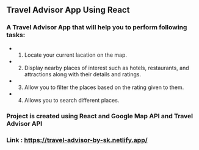 ## Travel Advisor App Using React
### A Travel Advisor App that will help you to perform following tasks:
- 1. Locate your current lacation on the map.
- 2. Display nearby places of interest such as hotels, restaurants, and attractions along with their details and ratings.
- 3. Allow you to filter the places based on the rating given to them.
- 4. Allows you to search different places.

### Project is created using React and Google Map API and Travel Advisor API

### Link : https://travel-advisor-by-sk.netlify.app/